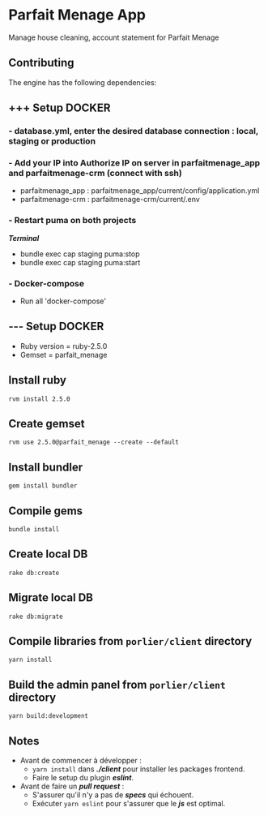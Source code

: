 # Parfait Menage App
Manage house cleaning, account statement for Parfait Menage

## Contributing
The engine has the following dependencies:

## +++ Setup DOCKER

### - database.yml, enter the desired database connection : local, staging or production

### - Add your IP into Authorize IP on server in parfaitmenage_app and parfaitmenage-crm (connect with ssh)
* parfaitmenage_app : parfaitmenage_app/current/config/application.yml
* parfaitmenage-crm : parfaitmenage-crm/current/.env

### - Restart puma on both projects
***Terminal***
* bundle exec cap staging puma:stop
* bundle exec cap staging puma:start

### - Docker-compose
* Run all 'docker-compose'

## --- Setup DOCKER

* Ruby version = ruby-2.5.0
* Gemset = parfait_menage
## Install ruby
    rvm install 2.5.0

## Create gemset
    rvm use 2.5.0@parfait_menage --create --default

## Install bundler
    gem install bundler

## Compile gems
    bundle install

## Create local DB
    rake db:create

## Migrate local DB
    rake db:migrate

## Compile libraries from `porlier/client` directory
    yarn install

## Build the admin panel from `porlier/client` directory
    yarn build:development

## Notes
- Avant de commencer à développer :
    - `yarn install` dans ***./client*** pour installer les packages frontend.  
    - Faire le setup du plugin ***eslint***.
- Avant de faire un ***pull request*** :
    - S'assurer qu'il n'y a pas de ***specs*** qui échouent.
    - Exécuter `yarn eslint` pour s'assurer que le ***js*** est optimal.
